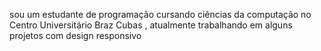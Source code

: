 sou um estudante de programação cursando ciências da computação no Centro Universitário Braz Cubas , atualmente trabalhando em alguns projetos com design responsivo 
